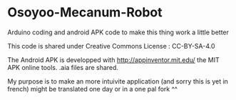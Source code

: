 # Osoyoo-Mecanum-Robot
Arduino coding and android APK code to make this thing work a little better

This code is shared under Creative Commons License : CC-BY-SA-4.0

The Android APK is developped with http://appinventor.mit.edu/ the MIT APK online tools. .aia files are shared.

My purpose is to make an more intuivite application (and sorry this is yet in french) might be translated one day or in a one pal fork ^^

